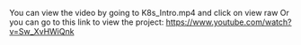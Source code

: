 You can view the video  by going to K8s_Intro.mp4 and click on view raw
Or you can go to this link to view the project: https://www.youtube.com/watch?v=Sw_XvHWiQnk
